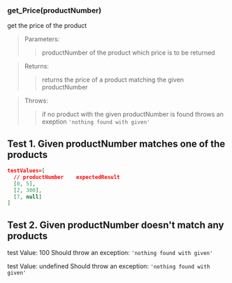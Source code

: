 ### **get_Price(productNumber)**
get the price of the product

>Parameters:
>>productNumber of the product which price is to be returned

>Returns:
>>returns the price of a product matching the given productNumber

>Throws:
>>if no product with the given productNumber is  found throws an exeption `'nothing found with given'`

## Test 1. Given productNumber matches one of the products

```json
testValues=[
  // productNumber    expectedResult
  [0, 5],
  [2, 300],
  [7, null]
]
```

## Test 2. Given productNumber doesn't match any products

test Value: 100
Should throw an exception: `'nothing found with given'`

test Value: undefined
Should throw an exception: `'nothing found with given'`

